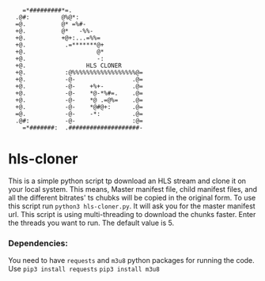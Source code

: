 ```
                                        
    =*#########*=.                      
  .@#:         @%@*:                    
  =@.          @* =%#-                  
  +@.          @*   -%%-                
  +@.          +@+:...=%%=              
  +@.           .=*******@+             
  +@.                    @*             
  +@.                    -:             
  +@.                 HLS CLONER        
  +@.           :@%%%%%%%%%%%%%%%%%%@=  
  +@.           -@-                .@=  
  +@.           -@-    +%+-        .@=  
  +@.           -@-    *@-*%#=.    .@=  
  +@.           -@-    *@ .=@%=    .@=  
  +@.           -@-    *@#@+:      .@=  
  =@.           -@-    -*:         .@=  
  .@#:          -@-                :@=  
    =*#######:  .####################-  
```

# hls-cloner
This is a simple python script tp download an HLS stream and clone it on your local system. This means, Master manifest file, child manifest files, and all the different bitrates' ts chubks will be copied in the original form.
To use this script run `python3 hls-cloner.py`.
It will ask you for the master manifest url. This script is using multi-threading to download the chunks faster. Enter the threads you want to run. The default value is 5.

### Dependencies:
You need to have `requests` and `m3u8` python packages for running the code. 
Use
`pip3 install requests`
`pip3 install m3u8`



